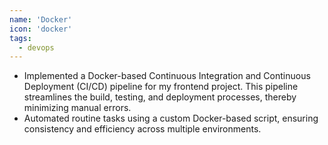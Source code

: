 ```yaml
---
name: 'Docker'
icon: 'docker'
tags:
  - devops
---
```


- Implemented a Docker-based Continuous Integration and Continuous Deployment (CI/CD) pipeline for my frontend project. This pipeline streamlines the build, testing, and deployment processes, thereby minimizing manual errors.
- Automated routine tasks using a custom Docker-based script, ensuring consistency and efficiency across multiple environments.
